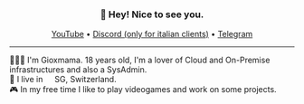 <h3 align="center">👋 Hey! Nice to see you.</h3>
<p align="center">
  <a href="https://www.youtube.com/channel/UCY5LMxalio4WAR_NKNYwVLg/videos">YouTube</a> •
  <a href="https://discord.gg/K4xanahVmF">Discord (only for italian clients)</a> •
  <a href="https://t.me/ux_rock_local">Telegram</a>
</p>

---
<p>
👨🏻‍💻 I'm Gioxmama. 18 years old, I'm a lover of Cloud and On-Premise infrastructures and also a SysAdmin.</br>
💼 I live in <img src="https://cdn-icons-png.flaticon.com/512/323/323306.png" width="13"/> SG, Switzerland.</br>
🎮 In my free time I like to play videogames and work on some projects.
</p>

